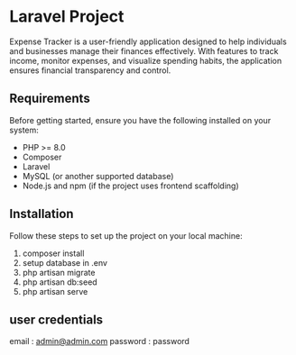 # Laravel Project

Expense Tracker is a user-friendly application designed to help individuals and businesses manage their finances effectively. With features to track income, monitor expenses, and visualize spending habits, the application ensures financial transparency and control.


## Requirements

Before getting started, ensure you have the following installed on your system:

- PHP >= 8.0
- Composer
- Laravel
- MySQL (or another supported database)
- Node.js and npm (if the project uses frontend scaffolding)

## Installation

Follow these steps to set up the project on your local machine:

1. composer install
2. setup database in .env
3. php artisan migrate
4. php artisan db:seed
5. php artisan serve

## user credentials

email : admin@admin.com
password : password
